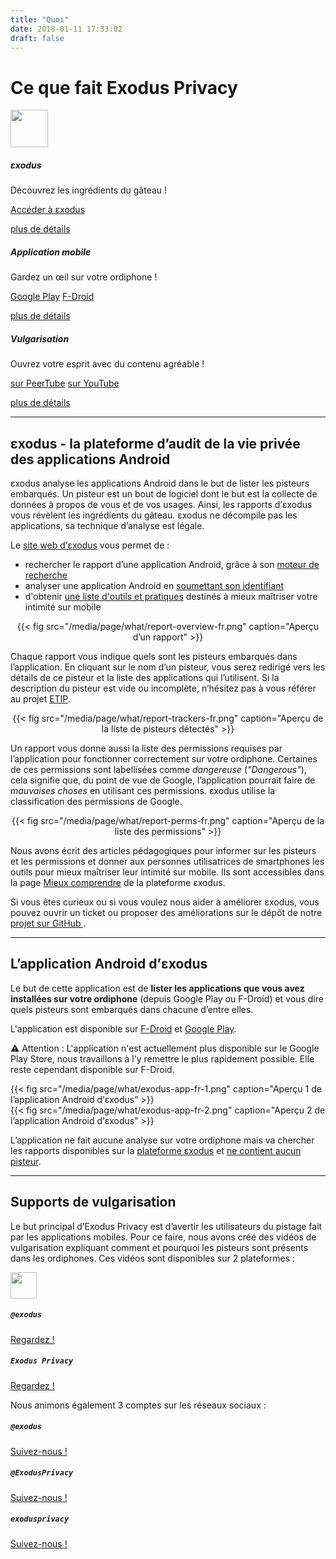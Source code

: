 ```yaml
---
title: "Quoi"
date: 2018-01-11 17:33:02
draft: false
---
```


# Ce que fait Exodus Privacy

<div class="row">
  <div class="col-md-4 text-center">
    <img src="/media/logo/exodus.png" width="60px" class="mt-3 ml-auto mr-auto"/>
    <div class="card-body">
      <h5 class="card-title">εxodus</h5>
      <p class="card-text">Découvrez les ingrédients du gâteau&nbsp;!</p>
      <a href="https://reports.exodus-privacy.eu.org/" class="btn btn-primary">Accéder à εxodus</a>
      <p class="mt-3"><a href="#exodus">plus de détails</a></p>
    </div>
  </div>
  <div class="col-md-4 text-center">
    <i class="fab fa-4x fa-android mt-2 ml-auto mr-auto text-primary"></i>
    <div class="card-body">
      <h5 class="card-title">Application mobile</h5>
      <p class="card-text">Gardez un œil sur votre ordiphone&nbsp;!</p>
      <a href="https://play.google.com/store/apps/details?id=org.eu.exodus_privacy.exodusprivacy" class="btn btn-primary">Google Play</a>
      <a href="https://f-droid.org/packages/org.eu.exodus_privacy.exodusprivacy/" class="btn btn-primary">F-Droid</a>
      <p class="mt-3"><a href="#android-app">plus de détails</a></p>
    </div>
  </div>
  <div class="col-md-4 text-center">
    <i class="fa fa-4x fa-umbrella-beach mt-2 ml-auto mr-auto text-primary"></i>
    <div class="card-body">
      <h5 class="card-title">Vulgarisation</h5>
      <p class="card-text">Ouvrez votre esprit avec du contenu agréable&nbsp;!</p>
      <a href="https://video.exodus-privacy.eu.org/video-channels/2ab4458d-0b3c-485a-aeaf-792cd0842bc8/videos" class="btn btn-primary">sur PeerTube</a>
      <a href="https://www.youtube.com/channel/UC2bloZZpnRal5tMVuHk0EFQ" class="btn btn-primary">sur YouTube</a>
      <p class="mt-3"><a href="#videos">plus de détails</a></p>
    </div>
  </div>
</div>

<hr>

<a name="exodus"></a>

## εxodus - la plateforme d’audit de la vie privée des applications Android

εxodus analyse les applications Android dans le but de lister les pisteurs embarqués. Un pisteur est un bout de logiciel dont le but est la collecte de données à propos de vous et de vos usages. Ainsi, les rapports d’εxodus vous révèlent les ingrédients du gâteau. εxodus ne décompile pas les applications, sa technique d’analyse est légale.

Le [site web d’εxodus](http://reports.exodus-privacy.eu.org/) vous permet de :

* rechercher le rapport d’une application Android, grâce à son [moteur de recherche](https://reports.exodus-privacy.eu.org/)
* analyser une application Android en [soumettant son identifiant](https://reports.exodus-privacy.eu.org/analysis/submit/)
* d'obtenir [une liste d'outils et pratiques](https://reports.exodus-privacy.eu.org/fr/info/next/) destinés à mieux maîtriser votre intimité sur mobile

<center>
{{< fig src="/media/page/what/report-overview-fr.png" caption="Aperçu d’un rapport" >}}
</center>

Chaque rapport vous indique quels sont les pisteurs embarqués dans l’application. En cliquant sur le nom d’un pisteur, vous serez redirigé vers les détails de ce pisteur et la liste des applications qui l’utilisent. Si la description du pisteur est vide ou incomplète, n’hésitez pas à vous référer au projet [ETIP](https://github.com/Exodus-Privacy/etip/).

<center>
{{< fig src="/media/page/what/report-trackers-fr.png" caption="Aperçu de la liste de pisteurs détectés" >}}
</center>

Un rapport vous donne aussi la liste des permissions requises par l’application pour fonctionner correctement sur votre ordiphone. Certaines de ces permissions sont labellisées comme *dangereuse* (*"Dangerous"*), cela signifie que, du point de vue de Google, l’application pourrait faire de *mauvaises choses* en utilisant ces permissions. εxodus utilise la classification des permissions de Google.

<center>
{{< fig src="/media/page/what/report-perms-fr.png" caption="Aperçu de la liste des permissions" >}}
</center>

Nous avons écrit des articles pédagogiques pour informer sur les pisteurs et les permissions et donner aux personnes utilisatrices de smartphones les outils pour mieux maîtriser leur intimité sur mobile. Ils sont accessibles dans la page [Mieux comprendre](https://reports.exodus-privacy.eu.org/fr/info/understand/) de la plateforme εxodus.

Si vous êtes curieux ou si vous voulez nous aider à améliorer εxodus, vous pouvez ouvrir un ticket ou proposer des améliorations sur le dépôt de notre [projet sur GitHub <i class="fab fa-github"></i>](https://github.com/exodus-privacy/).

<hr>

<a name="android-app"></a>

## L’application Android d’εxodus

Le but de cette application est de **lister les applications que vous avez installées sur votre ordiphone** (depuis Google Play ou F-Droid) et vous dire quels pisteurs sont embarqués dans chacune d’entre elles.

L'application est disponible sur [F-Droid](https://f-droid.org/packages/org.eu.exodus_privacy.exodusprivacy/) et [Google Play](https://play.google.com/store/apps/details?id=org.eu.exodus_privacy.exodusprivacy).

⚠️ Attention : L'application n'est actuellement plus disponible sur le Google Play Store, nous travaillons à l'y remettre le plus rapidement possible. Elle reste cependant disponible sur F-Droid.

<div class="row">
  <div class="col-md-6 text-center">
  {{< fig src="/media/page/what/exodus-app-fr-1.png" caption="Aperçu 1 de l’application Android d’εxodus" >}}
  </div>
  <div class="col-md-6 text-center">
  {{< fig src="/media/page/what/exodus-app-fr-2.png" caption="Aperçu 2 de l’application Android d’εxodus" >}}
  </div>
</div>

L’application ne fait aucune analyse sur votre ordiphone mais va chercher les rapports disponibles sur la [plateforme εxodus](https://reports.exodus-privacy.eu.org) et [ne contient aucun pisteur](https://reports.exodus-privacy.eu.org/reports/search/org.eu.exodus_privacy.exodusprivacy).

<hr>

<a name="videos"></a>

## Supports de vulgarisation

Le but principal d’Exodus Privacy est d’avertir les utilisateurs du pistage fait par les applications mobiles. Pour ce faire, nous avons créé des vidéos de vulgarisation expliquant comment et pourquoi les pisteurs sont présents dans les ordiphones. Ces vidéos sont disponibles sur 2 plateformes :
<div class="row justify-content-md-center">
  <div class="col-md-4 text-center">
    <img src="/media/logo/peertube.svg" height="42px" class="mt-3 ml-auto mr-auto"/>
    <div class="card-body">
      <h5 class="card-title"><code>@exodus</code></h5>
      <a href="https://video.exodus-privacy.eu.org/video-channels/2ab4458d-0b3c-485a-aeaf-792cd0842bc8/videos" class="btn btn-primary">Regardez !</a>
    </div>
  </div>
  <div class="col-md-4 text-center">
    <i class="fab fa-3x fa-youtube-square mt-2 ml-auto mr-auto text-primary"></i>
    <div class="card-body">
      <h5 class="card-title"><code>Exodus Privacy</code></h5>
      <a href="https://www.youtube.com/channel/UC2bloZZpnRal5tMVuHk0EFQ" class="btn btn-primary">Regardez !</a>
    </div>
  </div>
</div>

Nous animons également 3 comptes sur les réseaux sociaux :
<div class="row">
  <div class="col-md-4 text-center">
    <i class="fab fa-3x fa-mastodon mt-2 ml-auto mr-auto text-primary"></i>
    <div class="card-body">
      <h5 class="card-title"><code>@exodus</code></h5>
      <a href="https://framapiaf.org/@exodus" class="btn btn-primary">Suivez-nous !</a>
    </div>
  </div>
  <div class="col-md-4 text-center">
    <i class="fab fa-3x fa-twitter mt-2 ml-auto mr-auto text-primary"></i>
    <div class="card-body">
      <h5 class="card-title"><code>@ExodusPrivacy</code></h5>
      <a href="https://twitter.com/ExodusPrivacy" class="btn btn-primary">Suivez-nous !</a>
    </div>
  </div>
  <div class="col-md-4 text-center">
    <i class="fab fa-3x fa-facebook-square mt-2 ml-auto mr-auto text-primary"></i>
    <div class="card-body">
      <h5 class="card-title"><code>exodusprivacy</code></h5>
      <a href="https://facebook.com/exodusprivacy" class="btn btn-primary">Suivez-nous !</a>
    </div>
  </div>
</div>
